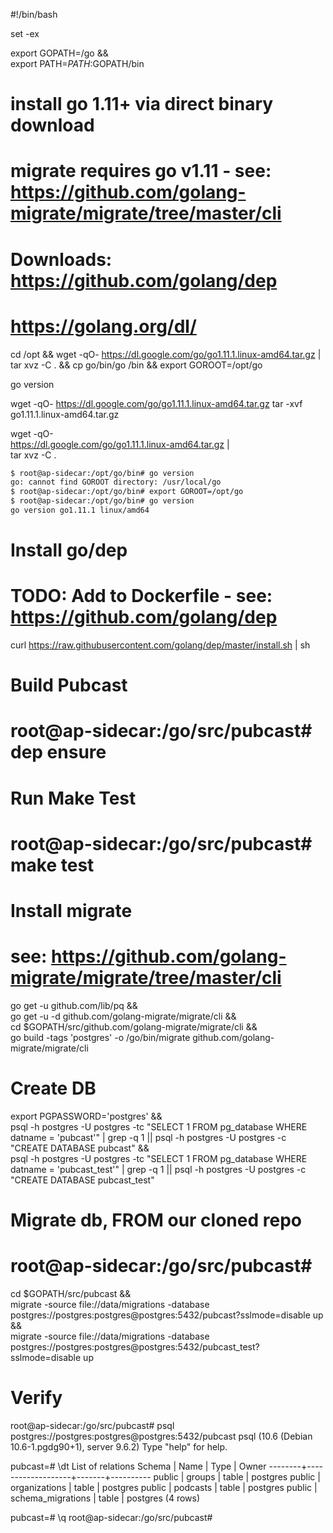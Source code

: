 #!/bin/bash

set -ex

export GOPATH=/go && \
export PATH=$PATH:$GOPATH/bin

# install go 1.11+ via direct binary download
# migrate requires go v1.11 - see: https://github.com/golang-migrate/migrate/tree/master/cli
# Downloads: https://github.com/golang/dep
# https://golang.org/dl/
cd /opt && wget -qO- https://dl.google.com/go/go1.11.1.linux-amd64.tar.gz | tar xvz -C . && cp go/bin/go /bin && export GOROOT=/opt/go

go version

wget -qO- https://dl.google.com/go/go1.11.1.linux-amd64.tar.gz
tar -xvf go1.11.1.linux-amd64.tar.gz

wget -qO- \
    https://dl.google.com/go/go1.11.1.linux-amd64.tar.gz | \
    tar xvz -C .

```sh
$ root@ap-sidecar:/opt/go/bin# go version
go: cannot find GOROOT directory: /usr/local/go
$ root@ap-sidecar:/opt/go/bin# export GOROOT=/opt/go
$ root@ap-sidecar:/opt/go/bin# go version
go version go1.11.1 linux/amd64
```

# Install go/dep
# TODO: Add to Dockerfile - see: https://github.com/golang/dep
curl https://raw.githubusercontent.com/golang/dep/master/install.sh | sh

# Build Pubcast
# root@ap-sidecar:/go/src/pubcast# dep ensure

# Run Make Test
# root@ap-sidecar:/go/src/pubcast# make test 

# Install migrate
# see: https://github.com/golang-migrate/migrate/tree/master/cli
go get -u github.com/lib/pq && \
go get -u -d github.com/golang-migrate/migrate/cli && \
cd $GOPATH/src/github.com/golang-migrate/migrate/cli && \
go build -tags 'postgres' -o /go/bin/migrate github.com/golang-migrate/migrate/cli


# Create DB
export PGPASSWORD='postgres' && \
psql -h postgres -U postgres -tc "SELECT 1 FROM pg_database WHERE datname = 'pubcast'" | grep -q 1 || psql -h postgres -U postgres -c "CREATE DATABASE pubcast" && \
psql -h postgres -U postgres -tc "SELECT 1 FROM pg_database WHERE datname = 'pubcast_test'" | grep -q 1 || psql -h postgres -U postgres -c "CREATE DATABASE pubcast_test"



# Migrate db, FROM our cloned repo
# root@ap-sidecar:/go/src/pubcast# 
cd $GOPATH/src/pubcast && \
migrate -source file://data/migrations -database postgres://postgres:postgres@postgres:5432/pubcast?sslmode=disable up && \
migrate -source file://data/migrations -database postgres://postgres:postgres@postgres:5432/pubcast_test?sslmode=disable up

# Verify
root@ap-sidecar:/go/src/pubcast# psql postgres://postgres:postgres@postgres:5432/pubcast
psql (10.6 (Debian 10.6-1.pgdg90+1), server 9.6.2)
Type "help" for help.

pubcast=# \dt
               List of relations
 Schema |       Name        | Type  |  Owner
--------+-------------------+-------+----------
 public | groups            | table | postgres
 public | organizations     | table | postgres
 public | podcasts          | table | postgres
 public | schema_migrations | table | postgres
(4 rows)

pubcast=# \q
root@ap-sidecar:/go/src/pubcast#